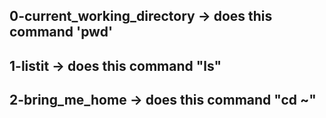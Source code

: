 ## 0-current_working_directory -> does this command 'pwd'
## 1-listit -> does this command "ls"
## 2-bring_me_home -> does this command "cd ~"
